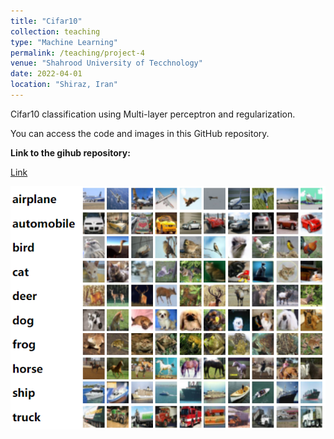 ```yaml
---
title: "Cifar10"
collection: teaching
type: "Machine Learning"
permalink: /teaching/project-4
venue: "Shahrood University of Tecchnology"
date: 2022-04-01
location: "Shiraz, Iran"
---
```


Cifar10 classification using Multi-layer perceptron and regularization.

You can access the code and images in this GitHub repository.

**Link to the gihub repository:**

[Link](https://github.com/PouyaSonej/Cifar10.git)

![images](/images/Project4.png)
